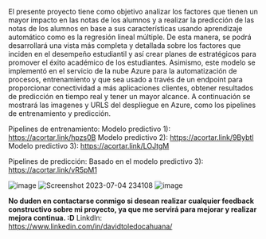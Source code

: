 El presente proyecto tiene como objetivo analizar los factores que tienen un mayor impacto en las notas de los alumnos y a realizar la predicción de las notas de los alumnos en base a sus características usando aprendizaje automático como es la regresión lineal múltiple. De esta manera, se podrá desarrollará una vista más completa y detallada sobre los factores que inciden en el desempeño estudiantil y así crear planes de estratégicos para promover el éxito académico de los estudiantes. Asimismo, este modelo se implementó en el servicio de la nube Azure para la automatización de procesos, entrenamiento y que sea usado a través de un endpoint para proporcionar conectividad a más aplicaciones clientes, obtener resultados de predicción en tiempo real y tener un mayor alcance. A continuación se mostrará las imagenes y URLS del despliegue en Azure, como los pipelines de entrenamiento y predicción.

Pipelines de entrenamiento:
  Modelo predictivo 1): https://acortar.link/hpzs0B 
  Modelo predictivo 2): https://acortar.link/9Bybtl 
  Modelo predictivo 3): https://acortar.link/LOJtgM

Pipelines de predicción:
  Basado en el modelo predictivo 3): https://acortar.link/vR5pM1 





![image](https://github.com/David5761/Proyecto_Final_DavidToledo/assets/75706282/be5061f7-ea4e-439f-9f5a-65b4b4e53e62)
![Screenshot 2023-07-04 234108](https://github.com/David5761/Proyecto_Final_DavidToledo/assets/75706282/ad8e8da8-958a-4bc5-844c-3dd21d53f92f)
![image](https://github.com/David5761/Proyecto_Final_DavidToledo/assets/75706282/d750e0ab-e7a7-4c05-8c8b-3b72a7534c2b)



**No duden en contactarse conmigo si desean realizar cualquier feedback constructivo sobre mi proyecto, ya que me servirá para mejorar y realizar mejora continua. :D** 
Linkdln: https://www.linkedin.com/in/davidtoledocahuana/ 
